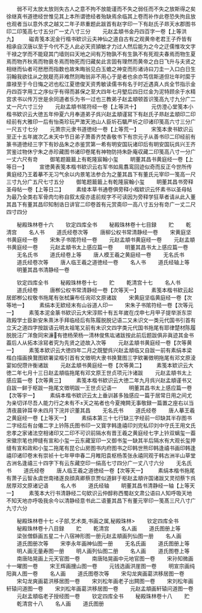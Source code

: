 <!-- { "loadSidebar": true } -->
　　弱不可太放太放则失古人之意不拘不放能谨而不失之弱任而不失之放斯得之矣徐继真书道徳经世惟见其上本所谓徳经者殆缺焉余临其上卷而补作此卷恐失拘且放也观者当以意外求之越又二年子昻重题此跋首有赵字印一下有赵氏子昻天水郡图书印二印笺高七寸五分广一丈八寸三分
　　元赵孟頫书金丹四百字一卷【上等洪九】
　　磁青笺本泥金行楷书欵识云夫神仙之道自古有之观黄帝老君王子乔皆有相承自汉唐以至于今代不乏人此必天资頴敏才力过人然后能为之今之迂儒惟攻文字干禄之学而不能窥其门墙则曰天地之间有万物孰不有生孰不有死观夫春焉而物生夏焉而物齐秋焉而物衰冬焉而物死而归藏矣此言固有理然而黄帝之白日飞升与夫贤之相继而仙者可厯厯而指数也故朱晦翁见白玉蟾之神变而形诸诗曰刀圭一入口白日生羽翰我欲往从之脱屣亮非难然则晦翁非不用心于是者也余亦笃信斯道但壮年时縻于廪禄至于今日悔之迟也松江夏徳俊天资秀敏读儒书有名于时近遇真人呉全节指示金丹四百字用工之序似乎有得而甚保之至大四年七月朢后四日烂金为泥特顾余于水精宫求书以传万世是余同道者乐为书一过也三教弟子赵孟頫顿首识笺高九寸九分广二丈一尺六寸三分
　　元赵孟頫书隂符经一卷【上等洪十】
　　元仿澄心堂笺本小楷书欵识云大徳五年仲夏六月奉道弟子呉兴赵孟頫谨冩下有赵氏子昻赵孟頫印二印经前有大雅印一后有怡斋珍玩严澂天池山人臣圻石颿严圻之印诸印笺高六寸三分广一尺五寸七分
　　元萧宗元隶书道徳经一卷【上等荒一】
　　宋笺本隶书欵识云至正十五年嵗次乙未天中节日弟子萧善齐焚香敬书下有宗元子从善书印二印经前有篆书道徳经三字下有妙品朱之赤鉴赏第一希有明安国玩诸印后有眀安国玩呉兴王齐赏鉴过物休宁朱之赤珍藏图书诸印卷尾有神物防持朱卧庵収藏二印笺高八寸一分广一丈六尺有竒
　　御笔题籖籖上有乾隆宸翰小玺
　　眀董其昌书黄庭经一卷【上等日一】
　　宣徳黄表笺本楷书欵识云右军书如鳯翥鸾回迹似奇而反正今世所传黄庭经乃王着摹不无习气余以内景笔法参合为之董其昌下有董氏元宰印一笺高一尺三寸九分广五尺七寸五分
　　御笔题籖籖上有乾隆宸翰小玺
　　眀董其昌书旁释圣母帖一卷【上等日二】
　　素绫本草书通卷俱旁释小楷欵识云怀素书以圣母帖为最乃全类右军骨肉匀称自叙太瘦亦逺前规字不可读因为旁释学狂草者请从此入董其昌下有董其昌印知制诰日讲官二印卷首有元赏斋印一高八寸五分有竒广一丈二尺四寸四分

　　秘殿珠林卷十六
　　钦定四库全书
　　秘殿珠林卷十七目録
　　贮
　　乾清宫
　　名人书
　　道氏经卷次等
　　唐柳公权书常清静经一卷
　　宋黄庭坚书黄庭经一卷
　　宋朱子书隂符经一卷
　　元赵孟頫书黄庭经一卷
　　元赵孟頫书黄庭经一卷
　　元赵孟頫书太上感应篇一卷
　　明董其昌书太上感应篇一卷
　　无名氏书
　　道氏经卷上等
　　唐人模王羲之黄庭经一卷
　　无名氏书
　　道氏经卷次等
　　唐人临王羲之道徳经一卷
　　名人书
　　道氏经轴上等
　　明董其昌书清静经一卷

　　钦定四库全书
　　秘殿珠林卷十七
　　贮
　　乾清宫十七
　　名人书
　　道氏经卷
　　唐栁公权书常清静经一卷【次等天一】
　　素笺本楷书欵云起居郎栁公权敬书拖尾有张栻廉布任询邓文原诸跋
　　宋黄庭坚临黄庭经一卷【次等地一】
　　素绢本无欵经末有山谷道人印一
　　宋朱子书隂符经一卷【次等元一】
　　素笺本泥金篆书欵识云大宋淳熙十有五年嵗在戊申七月甲子提举浙东崇政殿学士臣新安朱熹沐手拜临经后有陈履脱脱记语二又未识文一类元代国书引首有立天之道四字按跋语云明太祖笔又前有未识文四字类元代国书拖尾有耶律楚材陈履脱脱汪广洋詹同宋濓有徳杨荣杨一清林俊焦竑诸跋按此前后题跋俱非眞迹其金书葢后人从拓本涂冩者究为先贤之迹故入次等
　　元赵孟頫书黄庭经一卷【次等黄一】
　　素笺本欵识云大徳四年二月之既朢呉兴赵孟頫临又自跋一前有素绢本梁楷白描画换鵞图欵署梁楷引首有文徴明大隶书换鵞图三字欵署徴明拖尾有邓文原淩宴如倪瓒许衡诸跋
　　元赵孟頫书黄庭经一卷【次等黄二】
　　素笺本欵识云大徳二年七月十三日赵孟頫临拖尾有邓文原王世贞项元汴诸跋
　　元赵孟頫书太上感应篇一卷【次等黄三】
　　素笺本楷书欵识云大徳二年九月呉兴赵孟頫谨书又自跋一鲜于枢跋一拖尾文徴明跋一王世贞记语一
　　明董其昌书太上感应篇一卷【次等宇一】
　　素绢本楷书欵识云太上垂训甚多独感应一篇于居常日用之间尤为亲切详尽吾人能力行之未有不天之祐者也今夏掩闗无事敬録一篇置之座右以当清夜晨钟耳辛未四月下浣并识董其昌
　　无名氏书
　　道氏经卷
　　唐人摹王羲之黄庭经一卷【上等天一】
　　素绢本第三十七行缺三字经前一印缺其半存图书二字经后有台僊二字上钤陈氏图书印一又寳字韩逢禧印刘完私印刘中守氏王用文氏忠孝之家诸法空相诸印又二印不可识前隔水有晋王羲之黄庭经七字上钤双螭玺一葢宋徽宗笔也押缝有宣和小玺一云东藏室印一又御书玺一缺其半后隔水有大观长玺押缝有宣和政和小玺二拖尾有昆仑山房图书内府图书之印韩世熊印韩逢禧书画印韩逢禧印诸印卷末有崇祯十七年甲申春二月睢阳袁枢杨羡张永禧同观于韩古洲半山草堂古洲名逢禧三十四字下有云东藏空印一绢高七寸四分广一丈八寸六分
　　无名氏书
　　道氏经卷
　　唐人临王羲之道徳经一卷【次等天一】
　　素绢本楷书拖尾有萧子云智永虞世南禇遂良顔真卿蔡京贾似道鲜于枢赵孟頫许国诸跋又灵彻蔡卞呉居厚邓文原诸记语
　　名人书
　　道氏经轴
　　眀董其昌书清静经一轴【上等天一】
　　素笺本大行书清静经二句欵识云仲醇称西蜀赵文肃公语曰人知呼吸天地不知天地亦呼吸我余今以清静经意书此二语董其昌下有董元宰印一笺髙三尺八寸广九寸六分

　　秘殿珠林卷十七
<子部,艺术类,书画之属,秘殿珠林>
　　钦定四库全书
　　秘殿珠林卷十八目録
　　贮
　　乾清宫
　　名人画
　　道氏图册上等
　　梁张僧繇画五星二十八宿神形图一册元赵孟頫画列仙图一册
　　名人画
　　道氏图册次等
　　宋李永年画神仙图一册
　　无名氏画
　　道氏图册上等
　　明人画无量寿图一册
　　明人画列仙图二册
　　名人画
　　道氏图卷上等
　　南唐陆晃画上元天官图一卷
　　南唐陆晃画中元地官图一卷
　　宋孙知微画十一曜图一卷
　　宋王辉画捜山图一卷
　　元钱选画洪崖图一卷
　　明宣宗画纯阳眞人图一卷
　　名人画
　　道氏图卷次等
　　宋勾龙爽画葛洪移居图一卷
　　宋勾龙爽画葛洪移居图一卷
　　宋刘松年画老子出闗图一卷
　　宋刘松年画轩辕问道图一卷
　　宋刘松年画葛洪移居图一卷
　　元赵孟頫画轩辕问道图一卷
　　元赵孟頫临老子授经图一卷
　　钦定四库全书
　　秘殿珠林卷十八
　　贮
　　乾清宫十八
　　名人画
　　道氏图册
